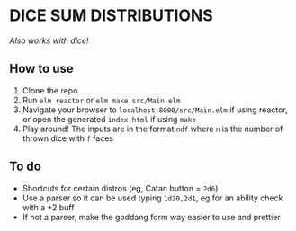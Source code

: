 # DICE SUM DISTRIBUTIONS
_Also works with dice!_

## How to use
1. Clone the repo
2. Run `elm reactor` or `elm make src/Main.elm`
3. Navigate your browser to `localhost:8000/src/Main.elm` if using reactor, or open the generated `index.html` if using `make`
4. Play around! The inputs are in the format `ndf` where `n` is the number of thrown dice with `f` faces

## To do
* Shortcuts for certain distros (eg, Catan button = `2d6`)
* Use a parser so it can be used typing `1d20,2d1`, eg for an ability check with a +2 buff
* If not a parser, make the goddang form way easier to use and prettier
